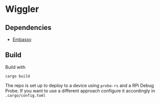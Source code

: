 # Wiggler

## Dependencies
- [Embassy](https://embassy.dev)

## Build

Build with 
```
cargo build
```

The repo is set up to deploy to a device using `probe-rs` and a RPi Debug Probe. 
If you want to use a different approach configure it accordingly in `.cargo/config.toml`